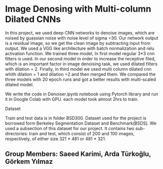 # Image Denosing with Multi-column Dilated CNNs

In this project, we used deep CNN networks to denoise images, which are noised by guassian noise with noise level of sigma =30. Our network output is a residual image, so we get the clean image by subtracting input from output. We used a VGG like architecture with batch normalization and relu activation function. We trained three model, In first model regular 3*3 cnn filters is used. In our second model in order to increase the receptive filed, which is an important factor in image denoising task, we used dilated filters with dilation = 2. Finally, in third model we used multi column dilated cnn whith dilation = 1 and dilation =2 and then merged them. We compared the three models with 20 epoch runs and got a better results with multi-scaled dilated model.


We write the code in Denoiser.ipynb notebook using Pytorch library and run it in Google Colab with GPU. each model took almost 2hrs to train.

Dataset

Train and test data is in folder BSD300. Dataset used for the project is borrowed form Berkeley Segmentation Dataset and Benchmark(BSDS). We used a subsection of this dataset for our project. It contains two sub-directories: train and test, which consist of 200 and 100 images, respectively, of either size 321 * 481 or 481 * 321.

## Group Members: Saeed Karimi, Arda Türkoğlu, Görkem Yılmaz
